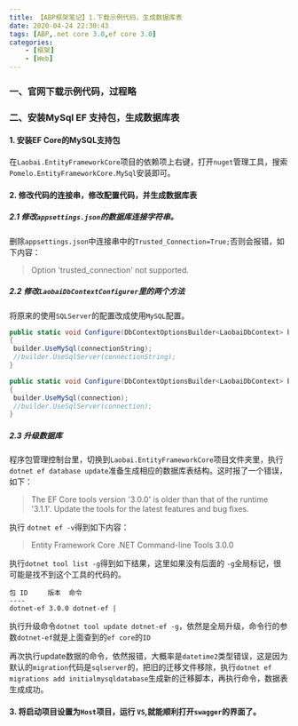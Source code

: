 ```yaml
---
title: 【ABP框架笔记】1.下载示例代码，生成数据库表
date: 2020-04-24 22:30:43
tags: [ABP,.net core 3.0,ef core 3.0]
categories: 
	- [框架]
	- [Web]
---
```


###  一、官网下载示例代码，过程略

###  二、安装MySql EF 支持包，生成数据库表

#### 1. 安装EF Core的MySQL支持包

在`Laobai.EntityFrameworkCore`项目的依赖项上右键，打开`nuget`管理工具，搜索 `Pomelo.EntityFrameworkCore.MySql`安装即可。

#### 2. 修改代码的连接串，修改配置代码，并生成数据库表

##### 2.1 修改`appsettings.json`的数据库连接字符串。

删除`appsettings.json`中连接串中的`Trusted_Connection=True;`否则会报错，如下内容：

   > Option 'trusted_connection' not supported.

##### 2.2 修改`LaobaiDbContextConfigurer`里的两个方法

将原来的使用`SQLServer`的配置改成使用`MySQL`配置。

   ```c#
public static void Configure(DbContextOptionsBuilder<LaobaiDbContext> builder, string connectionString)
{
    builder.UseMySql(connectionString);
    //builder.UseSqlServer(connectionString);
}
   
public static void Configure(DbContextOptionsBuilder<LaobaiDbContext> builder, DbConnection connection)
{
    builder.UseMySql(connection);
    //builder.UseSqlServer(connection);
}
   ```

##### 2.3 升级数据库

程序包管理控制台里，切换到`Laobai.EntityFrameworkCore`项目文件夹里，执行 `dotnet ef database update`准备生成相应的数据库表结构。这时报了一个错误，如下：

> The EF Core tools version '3.0.0' is older than that of the runtime '3.1.1'. Update the tools for the latest features and bug fixes.

   执行 `dotnet ef -v`得到如下内容：

   > Entity Framework Core .NET Command-line Tools
   > 3.0.0

执行`dotnet tool list -g`得到如下结果，这里如果没有后面的 `-g`全局标记，很可能是找不到这个工具的代码的。

	包 ID     版本  命令
	----
	dotnet-ef 3.0.0 dotnet-ef |

执行升级命令`dotnet tool update dotnet-ef -g`，依然是全局升级，命令行的参数`dotnet-ef`就是上面查到的`ef core`的`ID`

再次执行update数据的命令，依然报错，大概率是`datetime2`类型错误，这是因为默认的`migration`代码是`sqlserver`的，把旧的迁移文件移除，执行`dotnet ef migrations add initialmysqldatabase`生成新的迁移脚本，再执行命令，数据表生成成功。

#### 3. 将启动项目设置为`Host`项目，运行 `VS`,就能顺利打开`swagger`的界面了。